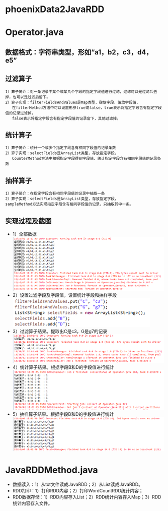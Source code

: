 # phoenixData2JavaRDD
# Operator.java
## 数据格式：字符串类型，形如“a1，b2，c3，d4，e5”
## 过滤算子
    1）算子简介：对一条记录中某个或某几个字段的指定字段值进行过滤，过滤可以是过滤后去掉，也可以是过滤后留下。
    2）算子实现：filterFieldsAndValues是Map类型，键放字段，值放字段值，
       在filterMethod方法中可以设置形参true或false，true表示将指定字段含有指定字段值的记录过滤掉，
       false表示将指定字段含有指定字段值的记录留下，其他过滤掉。
## 统计算子
    1）算子简介：统计一个或多个指定字段含有相同字段值的记录条数
    2）算子实现：selectFields是ArrayList类型，存放指定字段，
       CounterMethod方法中根据指定字段得到字段值，统计指定字段含有相同字段值的记录条数
## 抽样算子
    1）算子简介：在指定字段含有相同字段值的记录中抽取一条
    2）算子实现：selectFields是ArrayList类型，存放指定字段，
    sampleMethod方法实现指定字段含有相同字段值的记录，只抽取其中一条。
## 实现过程及截图
* 1）全部数据![图1](https://github.com/superxinxin/phoenixData2JavaRDD/blob/master/Images/1.PNG)
* 2）设置过滤字段及字段值，设置统计字段和抽样字段![图2](https://github.com/superxinxin/phoenixData2JavaRDD/blob/master/Images/5.PNG)
* 3）过滤算子结果。提取出C是c3，G是g7的记录![图3](https://github.com/superxinxin/phoenixData2JavaRDD/blob/master/Images/2.PNG)
* 4）统计算子结果。根据字段B和D的字段值进行统计![图4](https://github.com/superxinxin/phoenixData2JavaRDD/blob/master/Images/3.PNG)
* 5）抽样算子结果。根据字段B和D的字段值进行统计![图5](https://github.com/superxinxin/phoenixData2JavaRDD/blob/master/Images/4.PNG)
# JavaRDDMethod.java
* 数据读入：1）从txt文件读成JavaRDD；2）从List<String>读成JavaRDD。
* RDD打印：1）打印RDD内容；2）打印WordCountRDD统计内容；
* RDD数据存储：1）RDD内容存入List；2）RDD统计内容存入Map；3）RDD统计内容存入文件。
